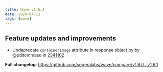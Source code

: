 ```yaml
---
title: Wave v1.6.1
date: 2024-04-11
tags: [wave]
---
```


## Feature updates and improvements

- Undeprecate `containerImage` attribute in response object by by @pditommaso in [2341102](https://github.com/seqeralabs/wave/commit/23411028d3a9cbd05e34247b3cdb93ef5c5b1dcc)

**Full changelog**: https://github.com/seqeralabs/wave/compare/v1.6.0...v1.6.1
